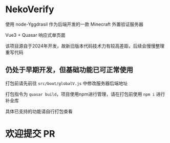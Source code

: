 # NekoVerify

使用 node-Yggdrasil 作为后端开发的一款 Minecraft 外置验证服务器

Vue3 + Quasar 响应式单页面

该项目源自于2024年开发，故新旧版本代码技术力有较高差距，后续会慢慢整理重写代码

## 仍处于早期开发，但基础功能已可正常使用

打包前请先前往 `src/boot/globalV.js` 中修改服务器后端地址

打包指令为 `quasar build`，项目使用npm进行管理，请在打包前使用 `npm i` 进行补全库

具体已支持的功能请自行打包查看

# 欢迎提交 PR
